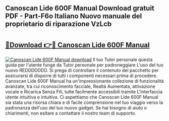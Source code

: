 ## Canoscan Lide 600F Manual Download gratuit PDF - Part-F6o Italiano Nuovo manuale del proprietario di riparazione VzLcb

# <h2><a href="http://dfbmqqq.blite.top/?on=Canoscan+Lide+600F+Manual">🔗Download 👉🔴 Canoscan Lide 600F Manual</a></h2>

[![Canoscan Lide 600F Manual download](https://i.imgur.com/lujVjoI.png)](http://dfbmqqq.blite.top/?on=Canoscan+Lide+600F+Manual)
Il tuo Tutor personale questa guida per l'utente funge da Tutor personale per padroneggiare L'uso del tuo nuovo REDDDDDDD. Si prega di controllare il contenuto del pacchetto per assicurarsi di disporre di tutti i componenti necessari prima di procedere. Canoscan Lide 600F Manual ha un'impressionante collezione di funzionalità avanzate, tra cui riconoscimento facciale, Realtà Aumentata, attivazione vocale e Ricarica Senza Fili, tutte facilmente accessibili tramite L'interfaccia utente intuitiva e intuitiva. Ci aspettiamo che Canoscan Lide 600F Manual sia stata una risorsa chiara e di facile comprensione nel tuo viaggio verso la padronanza dell'uso del tuo nuovo gadget. Se hai bisogno di aiuto o chiarimenti, non esitare a contattare il nostro team di supporto.
